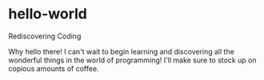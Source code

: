 # hello-world
Rediscovering Coding

Why hello there! I can't wait to begin learning and discovering all the wonderful things in the world of programming! I'll make sure to stock up on copious amounts of coffee.

